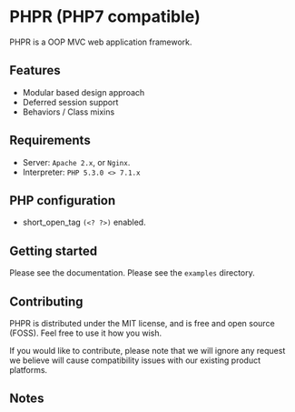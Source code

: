 # PHPR (PHP7 compatible)

PHPR is a OOP MVC web application framework.

## Features

* Modular based design approach
* Deferred session support
* Behaviors / Class mixins

## Requirements

* Server: `Apache 2.x`, or `Nginx`.
* Interpreter: `PHP 5.3.0 <> 7.1.x`

## PHP configuration

* short_open_tag `(<? ?>)` enabled.

## Getting started

Please see the documentation. Please see the `examples` directory.

## Contributing

PHPR is distributed under the MIT license, and is free and open source (FOSS). Feel free to use it how you wish.

If you would like to contribute, please note that we will ignore any request we believe will cause compatibility issues with our existing product platforms.

## Notes

